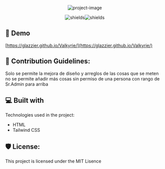 <p align="center"><img src="https://socialify.git.ci/Glazzier/Valkyrie/image?description=1&amp;forks=1&amp;issues=1&amp;language=1&amp;name=1&amp;owner=1&amp;pulls=1&amp;stargazers=1&amp;theme=Auto" alt="project-image"></p>

<p align="center"><img src="https://img.shields.io/github/repo-size/Glazzier/Valkyrie" alt="shields"><img src="https://img.shields.io/badge/actual_version-2.0.0-gold" alt="shields"></p>

<h2>🚀 Demo</h2>

[https://glazzier.github.io/Valkyrie/](https://glazzier.github.io/Valkyrie/)

<h2>🍰 Contribution Guidelines:</h2>

Solo se permite la mejora de diseño y arreglos de las cosas que se meten no se permite añadir más cosas sin permiso de una persona con rango de Sr.Admin para arriba

<h2>💻 Built with</h2>

Technologies used in the project:

* HTML
* Tailwind CSS

<h2>🛡️ License:</h2>

This project is licensed under the MIT Lisence

